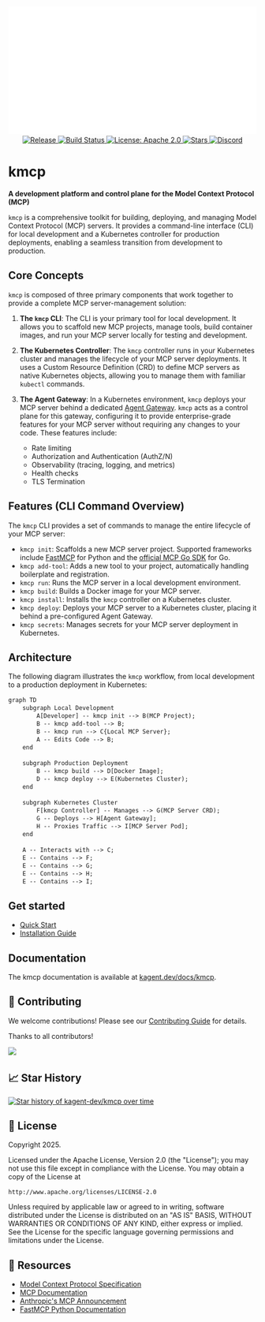 <div align="center">
  <picture>
    <source media="(prefers-color-scheme: dark)" srcset="https://raw.githubusercontent.com/kagent-dev/kmcp/main/img/kmcp-logo-dark.svg" alt="kmcp" width="400">
    <source media="(prefers-color-scheme: light)" srcset="https://raw.githubusercontent.com/kagent-dev/kmcp/main/img/kmcp-logo-light.svg" alt="kmcp" width="400">
    <img alt="kmcp" src="https://raw.githubusercontent.com/kagent-dev/kmcp/main/img/kmcp-logo-light.svg">
  </picture>
  <div>
    <a href="https://github.com/kagent-dev/kmcp/releases">
      <img src="https://img.shields.io/github/v/release/kagent-dev/kmcp?style=flat&label=Latest%20version" alt="Release">
    </a>
    <a href="https://github.com/kagent-dev/kmcp/actions/workflows/tag.yaml">
      <img src="https://github.com/kagent-dev/kmcp/actions/workflows/tag.yaml/badge.svg" alt="Build Status" height="20">
    </a>
      <a href="https://opensource.org/licenses/Apache-2.0">
      <img src="https://img.shields.io/badge/License-Apache2.0-brightgreen.svg?style=flat" alt="License: Apache 2.0">
    </a>
    <a href="https://github.com/kagent-dev/kmcp">
      <img src="https://img.shields.io/github/stars/kagent-dev/kmcp.svg?style=flat&logo=github&label=Stars" alt="Stars">
    </a>
      <a href="https://discord.gg/Fu3k65f2k3">
      <img src="https://img.shields.io/discord/1346225185166065826?style=flat&label=Join%20Discord&color=6D28D9" alt="Discord">
    </a>
  </div>
</div>


# kmcp

**A development platform and control plane for the Model Context Protocol (MCP)**

`kmcp` is a comprehensive toolkit for building, deploying, and managing Model Context Protocol (MCP) servers. It provides a command-line interface (CLI) for local development and a Kubernetes controller for production deployments, enabling a seamless transition from development to production.

## Core Concepts

`kmcp` is composed of three primary components that work together to provide a complete MCP server-management solution:

1.  **The `kmcp` CLI**: The CLI is your primary tool for local development. It allows you to scaffold new MCP projects, manage tools, build container images, and run your MCP server locally for testing and development.

2.  **The Kubernetes Controller**: The `kmcp` controller runs in your Kubernetes cluster and manages the lifecycle of your MCP server deployments. It uses a Custom Resource Definition (CRD) to define MCP servers as native Kubernetes objects, allowing you to manage them with familiar `kubectl` commands.

3.  **The Agent Gateway**: In a Kubernetes environment, `kmcp` deploys your MCP server behind a dedicated [Agent Gateway](https://www.solo.io/press-releases/solo-io-launches-agent-gateway-and-introduces-agent-mesh/). `kmcp` acts as a control plane for this gateway, configuring it to provide enterprise-grade features for your MCP server without requiring any changes to your code. These features include:
    -   Rate limiting
    -   Authorization and Authentication (AuthZ/N)
    -   Observability (tracing, logging, and metrics)
    -   Health checks
    -   TLS Termination

## Features (CLI Command Overview)

The `kmcp` CLI provides a set of commands to manage the entire lifecycle of your MCP server:

-   `kmcp init`: Scaffolds a new MCP server project. Supported frameworks include [FastMCP](https://github.com/jlowin/fastmcp) for Python and the [official MCP Go SDK](https://github.com/mark3labs/mcp-go) for Go.
-   `kmcp add-tool`: Adds a new tool to your project, automatically handling boilerplate and registration.
-   `kmcp run`: Runs the MCP server in a local development environment.
-   `kmcp build`: Builds a Docker image for your MCP server.
-   `kmcp install`: Installs the `kmcp` controller on a Kubernetes cluster.
-   `kmcp deploy`: Deploys your MCP server to a Kubernetes cluster, placing it behind a pre-configured Agent Gateway.
-   `kmcp secrets`: Manages secrets for your MCP server deployment in Kubernetes.

## Architecture

The following diagram illustrates the `kmcp` workflow, from local development to a production deployment in Kubernetes:

```mermaid
graph TD
    subgraph Local Development
        A[Developer] -- kmcp init --> B(MCP Project);
        B -- kmcp add-tool --> B;
        B -- kmcp run --> C{Local MCP Server};
        A -- Edits Code --> B;
    end

    subgraph Production Deployment
        B -- kmcp build --> D[Docker Image];
        D -- kmcp deploy --> E(Kubernetes Cluster);
    end

    subgraph Kubernetes Cluster
        F[kmcp Controller] -- Manages --> G(MCP Server CRD);
        G -- Deploys --> H[Agent Gateway];
        H -- Proxies Traffic --> I[MCP Server Pod];
    end

    A -- Interacts with --> C;
    E -- Contains --> F;
    E -- Contains --> G;
    E -- Contains --> H;
    E -- Contains --> I;
```

## Get started

- [Quick Start](https://kagent.dev/docs/kmcp/quickstart)
- [Installation Guide](https://kagent.dev/docs/kmcp/deploy/install-controller)

## Documentation

The kmcp documentation is available at [kagent.dev/docs/kmcp](https://kagent.dev/docs/kmcp).

## 🤝 Contributing

We welcome contributions! Please see our [Contributing Guide](CONTRIBUTING.md) for details.

Thanks to all contributors!

<a href="https://github.com/kagent-dev/kmcp/graphs/contributors">
  <img src="https://contrib.rocks/image?repo=kagent-dev/kmcp" />
</a>

## 📈 Star History

<a href="https://www.star-history.com/#kagent-dev/kmcp&Date">
 <picture>
   <source media="(prefers-color-scheme: dark)" srcset="https://api.star-history.com/svg?repos=kagent-dev/kmcp&type=Date&theme=dark" />
   <source media="(prefers-color-scheme: light)" srcset="https://api.star-history.com/svg?repos=kagent-dev/kmcp&type=Date" />
   <img alt="Star history of kagent-dev/kmcp over time" src="https://api.star-history.com/svg?repos=kagent-dev/kmcp&type=Date" />
 </picture>
</a>

## 📄 License

Copyright 2025.

Licensed under the Apache License, Version 2.0 (the "License");
you may not use this file except in compliance with the License.
You may obtain a copy of the License at

    http://www.apache.org/licenses/LICENSE-2.0

Unless required by applicable law or agreed to in writing, software
distributed under the License is distributed on an "AS IS" BASIS,
WITHOUT WARRANTIES OR CONDITIONS OF ANY KIND, either express or implied.
See the License for the specific language governing permissions and
limitations under the License.

## 🔗 Resources

- [Model Context Protocol Specification](https://spec.modelcontextprotocol.io/)
- [MCP Documentation](https://modelcontextprotocol.io/)
- [Anthropic's MCP Announcement](https://www.anthropic.com/news/model-context-protocol)
- [FastMCP Python Documentation](https://github.com/jlowin/fastmcp)
